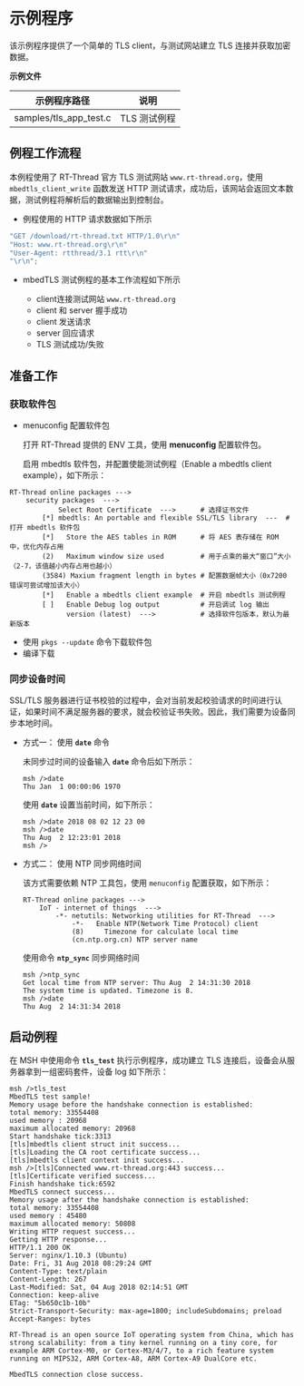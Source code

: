 # 示例程序

该示例程序提供了一个简单的 TLS client，与测试网站建立 TLS 连接并获取加密数据。

**示例文件**

| 示例程序路径                   | 说明 |
| ----                          | ---- |
| samples/tls_app_test.c        | TLS 测试例程 |

## 例程工作流程

本例程使用了 RT-Thread 官方 TLS 测试网站 `www.rt-thread.org`，使用 `mbedtls_client_write` 函数发送 HTTP 测试请求，成功后，该网站会返回文本数据，测试例程将解析后的数据输出到控制台。

- 例程使用的 HTTP 请求数据如下所示

```c
"GET /download/rt-thread.txt HTTP/1.0\r\n"
"Host: www.rt-thread.org\r\n"
"User-Agent: rtthread/3.1 rtt\r\n"
"\r\n";
```

- mbedTLS 测试例程的基本工作流程如下所示

    - client连接测试网站 `www.rt-thread.org`
    - client 和 server 握手成功
    - client 发送请求
    - server 回应请求
    - TLS 测试成功/失败

## 准备工作

### 获取软件包

- menuconfig 配置软件包

    打开 RT-Thread 提供的 ENV 工具，使用 **menuconfig** 配置软件包。

    启用 mbedtls 软件包，并配置使能测试例程（Enable a mbedtls client example），如下所示：

```shell
RT-Thread online packages --->
    security packages  --->
            Select Root Certificate  --->      # 选择证书文件
        [*] mbedtls: An portable and flexible SSL/TLS library  ---  # 打开 mbedtls 软件包
        [*]   Store the AES tables in ROM      # 将 AES 表存储在 ROM 中，优化内存占用
        (2)   Maximum window size used         # 用于点乘的最大“窗口”大小（2-7，该值越小内存占用也越小）
        (3584) Maxium fragment length in bytes # 配置数据帧大小（0x7200 错误可尝试增加该大小）
        [*]   Enable a mbedtls client example  # 开启 mbedtls 测试例程
        [ ]   Enable Debug log output          # 开启调试 log 输出
              version (latest)  --->           # 选择软件包版本，默认为最新版本
```

- 使用 `pkgs --update` 命令下载软件包
- 编译下载

### 同步设备时间

SSL/TLS 服务器进行证书校验的过程中，会对当前发起校验请求的时间进行认证，如果时间不满足服务器的要求，就会校验证书失败。因此，我们需要为设备同步本地时间。

- 方式一： 使用 **`date`** 命令

    未同步过时间的设备输入 **`date`** 命令后如下所示：

    ```shell
    msh />date
    Thu Jan  1 00:00:06 1970
    ```

    使用 **`date`** 设置当前时间，如下所示：

    ```shell
    msh />date 2018 08 02 12 23 00
    msh />date
    Thu Aug  2 12:23:01 2018
    msh />
    ```

- 方式二： 使用 NTP 同步网络时间

    该方式需要依赖 NTP 工具包，使用 `menuconfig` 配置获取，如下所示：

    ```shell
    RT-Thread online packages --->
        IoT - internet of things  --->
            -*- netutils: Networking utilities for RT-Thread  --->
                -*-   Enable NTP(Network Time Protocol) client
                (8)     Timezone for calculate local time
                (cn.ntp.org.cn) NTP server name
    ```

    使用命令 **`ntp_sync`** 同步网络时间

    ```shell
    msh />ntp_sync
    Get local time from NTP server: Thu Aug  2 14:31:30 2018
    The system time is updated. Timezone is 8.
    msh />date
    Thu Aug  2 14:31:34 2018
    ```

## 启动例程

在 MSH 中使用命令 **`tls_test`** 执行示例程序，成功建立 TLS 连接后，设备会从服务器拿到一组密码套件，设备 log 如下所示：

```shell
msh />tls_test
MbedTLS test sample!
Memory usage before the handshake connection is established:
total memory: 33554408
used memory : 20968
maximum allocated memory: 20968
Start handshake tick:3313
[tls]mbedtls client struct init success...
[tls]Loading the CA root certificate success...
[tls]mbedtls client context init success...
msh />[tls]Connected www.rt-thread.org:443 success...
[tls]Certificate verified success...
Finish handshake tick:6592
MbedTLS connect success...
Memory usage after the handshake connection is established:
total memory: 33554408
used memory : 45480
maximum allocated memory: 50808
Writing HTTP request success...
Getting HTTP response...
HTTP/1.1 200 OK
Server: nginx/1.10.3 (Ubuntu)
Date: Fri, 31 Aug 2018 08:29:24 GMT
Content-Type: text/plain
Content-Length: 267
Last-Modified: Sat, 04 Aug 2018 02:14:51 GMT
Connection: keep-alive
ETag: "5b650c1b-10b"
Strict-Transport-Security: max-age=1800; includeSubdomains; preload
Accept-Ranges: bytes

RT-Thread is an open source IoT operating system from China, which has strong scalability: from a tiny kernel running on a tiny core, for example ARM Cortex-M0, or Cortex-M3/4/7, to a rich feature system running on MIPS32, ARM Cortex-A8, ARM Cortex-A9 DualCore etc.

MbedTLS connection close success.
```
